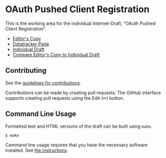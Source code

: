 <!-- regenerate: on (set to off if you edit this file) -->

# OAuth Pushed Client Registration

This is the working area for the individual Internet-Draft, "OAuth Pushed Client Registration".

* [Editor's Copy](https://bspk.github.io/draft-richer-oauth-pushed-client-registration/#go.draft-richer-oauth-pushed-client-registration.html)
* [Datatracker Page](https://datatracker.ietf.org/doc/draft-richer-oauth-pushed-client-registration)
* [Individual Draft](https://datatracker.ietf.org/doc/html/draft-richer-oauth-pushed-client-registration)
* [Compare Editor's Copy to Individual Draft](https://bspk.github.io/draft-richer-oauth-pushed-client-registration/#go.draft-richer-oauth-pushed-client-registration.diff)


## Contributing

See the
[guidelines for contributions](https://github.com/bspk/draft-richer-oauth-pushed-client-registration/blob/main/CONTRIBUTING.md).

Contributions can be made by creating pull requests.
The GitHub interface supports creating pull requests using the Edit (✏) button.


## Command Line Usage

Formatted text and HTML versions of the draft can be built using `make`.

```sh
$ make
```

Command line usage requires that you have the necessary software installed.  See
[the instructions](https://github.com/martinthomson/i-d-template/blob/main/doc/SETUP.md).

